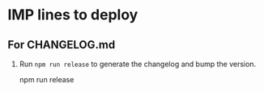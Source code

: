 # IMP lines to deploy

## For CHANGELOG.md

1. Run `npm run release` to generate the changelog and bump the version.

    npm run release
